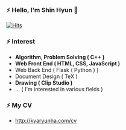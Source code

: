 ### ⚡ Hello, I'm Shin Hyun 👋

[![Hits](https://hits.seeyoufarm.com/api/count/incr/badge.svg?url=https%3A%2F%2Fgithub.com%2Fkyaryunha)](https://hits.seeyoufarm.com)



### ⚡ Interest
- **Algorithm, Problem Solving ( C++ )**
- **Web Front End ( HTML, CSS, JavaScript )**
- Web Back End ( Flask ( Python ) )
- Document Design ( TeX )
- **Drawing ( Clip Studio )**
- ... ( I'm interested in various fields )


### ⚡ My CV 
- http://kyaryunha.com/cv
